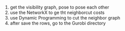 1. get the visibility graph, pose to pose each other
2. use the NetworkX to ge tht neighborcut costs
3. use Dynamic Programming to cut the neighbor graph
4. after save the rows, go to the Gurobi directory
